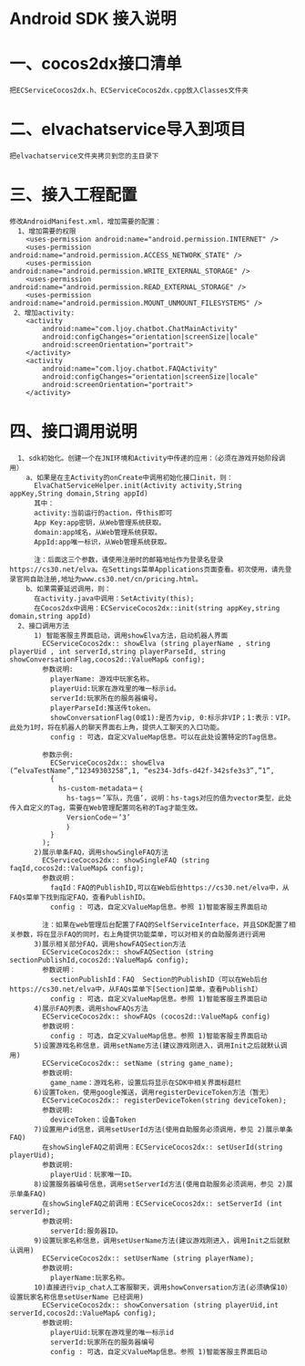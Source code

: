 # Android SDK 接入说明
# 一、cocos2dx接口清单
    把ECServiceCocos2dx.h、ECServiceCocos2dx.cpp放入Classes文件夹
# 二、elvachatservice导入到项目
    把elvachatservice文件夹拷贝到您的主目录下
# 三、接入工程配置
    修改AndroidManifest.xml，增加需要的配置：
      1、增加需要的权限
        <uses-permission android:name="android.permission.INTERNET" />
        <uses-permission android:name="android.permission.ACCESS_NETWORK_STATE" />
        <uses-permission android:name="android.permission.WRITE_EXTERNAL_STORAGE" />
        <uses-permission android:name="android.permission.READ_EXTERNAL_STORAGE" />
        <uses-permission android:name="android.permission.MOUNT_UNMOUNT_FILESYSTEMS" />
     2、增加activity:
        <activity
            android:name="com.ljoy.chatbot.ChatMainActivity"
            android:configChanges="orientation|screenSize|locale"
            android:screenOrientation="portrait">
        </activity>
        <activity
            android:name="com.ljoy.chatbot.FAQActivity"
            android:configChanges="orientation|screenSize|locale"
            android:screenOrientation="portrait">
        </activity>
# 四、接口调用说明
      1、sdk初始化。创建一个在JNI环境和Activity中传递的应用：（必须在游戏开始阶段调用）
        a、如果是在主Activity的onCreate中调用初始化接口init，则：
          ElvaChatServiceHelper.init(Activity activity,String appKey,String domain,String appId)
          其中：
          activity:当前运行的action，传this即可
          App Key:app密钥，从Web管理系统获取。
          domain:app域名，从Web管理系统获取。
          AppId:app唯一标识，从Web管理系统获取。
          
          注：后面这三个参数，请使用注册时的邮箱地址作为登录名登录https://cs30.net/elva。在Settings菜单Applications页面查看。初次使用，请先登录官网自助注册,地址为www.cs30.net/cn/pricing.html。
        b、如果需要延迟调用，则：
          在activity.java中调用：SetActivity(this);
          在Cocos2dx中调用：ECServiceCocos2dx::init(string appKey,string domain,string appId)
      2、接口调用方法
          1) 智能客服主界面启动，调用showElva方法，启动机器人界面
            ECServiceCocos2dx:: showElva (string playerName , string playerUid , int serverId,string playerParseId, string showConversationFlag,cocos2d::ValueMap& config);
            参数说明:
              playerName: 游戏中玩家名称。
              playerUid:玩家在游戏里的唯一标示id。
              serverId:玩家所在的服务器编号。
              playerParseId:推送传token。
              showConversationFlag(0或1):是否为vip, 0:标示非VIP；1:表示：VIP。此处为1时，将在机器人的聊天界面右上角，提供人工聊天的入口功能。
              config : 可选，自定义ValueMap信息。可以在此处设置特定的Tag信息。
            		
            参数示例:
              ECServiceCocos2dx:: showElva (“elvaTestName”,“12349303258”,1, “es234-3dfs-d42f-342sfe3s3”,”1”,
              { 
                hs-custom-metadata＝｛
                  hs-tags＝’军队，充值’，说明：hs-tags对应的值为vector类型，此处传入自定义的Tag，需要在Web管理配置同名称的Tag才能生效。
                  VersionCode＝’3’
            	  ｝
              }
            );
          2)展示单条FAQ，调用showSingleFAQ方法
            ECServiceCocos2dx:: showSingleFAQ (string faqId,cocos2d::ValueMap& config);
            参数说明：
              faqId：FAQ的PublishID,可以在Web后台https://cs30.net/elva中，从FAQs菜单下找到指定FAQ，查看PublishID。
              config : 可选，自定义ValueMap信息。参照 1)智能客服主界面启动
              
            注：如果在web管理后台配置了FAQ的SelfServiceInterface，并且SDK配置了相关参数，将在显示FAQ的同时，右上角提供功能菜单，可以对相关的自助服务进行调用
          3)展示相关部分FAQ，调用showFAQSection方法
            ECServiceCocos2dx:: showFAQSection (string sectionPublishId,cocos2d::ValueMap& config);
            参数说明：
              sectionPublishId：FAQ  Section的PublishID（可以在Web后台https://cs30.net/elva中，从FAQs菜单下[Section]菜单，查看PublishI）
              config : 可选，自定义ValueMap信息。参照 1)智能客服主界面启动
          4)展示FAQ列表，调用showFAQs方法
            ECServiceCocos2dx:: showFAQs (cocos2d::ValueMap& config)
            参数说明：
              config : 可选，自定义ValueMap信息。参照 1)智能客服主界面启动
          5)设置游戏名称信息，调用setName方法(建议游戏刚进入，调用Init之后就默认调用)
            ECServiceCocos2dx:: setName (string game_name);
            参数说明:
              game_name：游戏名称，设置后将显示在SDK中相关界面标题栏
          6)设置Token，使用google推送，调用registerDeviceToken方法（暂无）
            ECServiceCocos2dx:: registerDeviceToken(string deviceToken);
            参数说明:
              deviceToken：设备Token
          7)设置用户id信息，调用setUserId方法(使用自助服务必须调用，参见 2)展示单条FAQ)
            在showSingleFAQ之前调用：ECServiceCocos2dx:: setUserId(string playerUid);
            参数说明:
              playerUid：玩家唯一ID。
          8)设置服务器编号信息，调用setServerId方法(使用自助服务必须调用，参见 2)展示单条FAQ)
            在showSingleFAQ之前调用：ECServiceCocos2dx:: setServerId (int serverId);
            参数说明:
              serverId:服务器ID。
          9)设置玩家名称信息，调用setUserName方法(建议游戏刚进入，调用Init之后就默认调用)
            ECServiceCocos2dx:: setUserName (string playerName);
            参数说明:
              playerName:玩家名称。
          10)直接进行vip_chat人工客服聊天，调用showConversation方法(必须确保10）设置玩家名称信息setUserName 已经调用)
            ECServiceCocos2dx:: showConversation (string playerUid,int serverId,cocos2d::ValueMap& config);
            参数说明:
              playerUid:玩家在游戏里的唯一标示id
              serverId:玩家所在的服务器编号
              config : 可选，自定义ValueMap信息。参照 1)智能客服主界面启动
